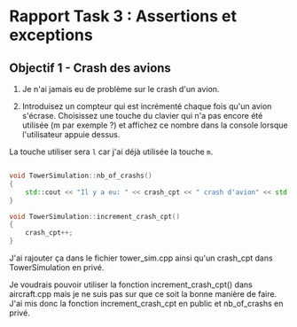 # Rapport Task 3 : Assertions et exceptions

## Objectif 1 - Crash des avions

1) Je n'ai jamais eu de problème sur le crash d'un avion.
   

2) Introduisez un compteur qui est incrémenté chaque fois qu'un avion s'écrase. Choisissez une touche du clavier qui n'a pas encore été utilisée (m par exemple ?) et affichez ce nombre dans la console lorsque l'utilisateur appuie dessus.
   
La touche utiliser sera `l` car j'ai déjà utilisée la touche `m`.

```c++

void TowerSimulation::nb_of_crashs()
{
    std::cout << "Il y a eu: " << crash_cpt << " crash d'avion" << std::endl;
}

void TowerSimulation::increment_crash_cpt()
{
    crash_cpt++;
}
```

J'ai rajouter ça dans le fichier tower_sim.cpp ainsi qu'un crash_cpt dans TowerSimulation en privé.

Je voudrais pouvoir utiliser la fonction increment_crash_cpt() dans aircraft.cpp mais je ne suis pas sur que ce soit la bonne manière de faire. J'ai mis donc la fonction increment_crash_cpt en public et nb_of_crashs en privé.


